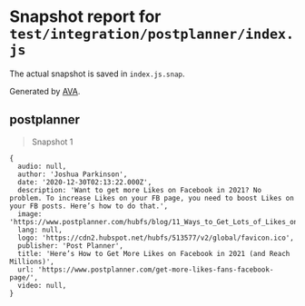 # Snapshot report for `test/integration/postplanner/index.js`

The actual snapshot is saved in `index.js.snap`.

Generated by [AVA](https://avajs.dev).

## postplanner

> Snapshot 1

    {
      audio: null,
      author: 'Joshua Parkinson',
      date: '2020-12-30T02:13:22.000Z',
      description: 'Want to get more Likes on Facebook in 2021? No problem. To increase Likes on your FB page, you need to boost Likes on your FB posts. Here’s how to do that.',
      image: 'https://www.postplanner.com/hubfs/blog/11_Ways_to_Get_Lots_of_Likes_on_Facebook_(the_right_way)/11%20Ways%20to%20Get%20Lots%20of%20Likes%20on%20Facebook%20(the%20right%20way!!)%20hero.png#keepProtocol',
      lang: null,
      logo: 'https://cdn2.hubspot.net/hubfs/513577/v2/global/favicon.ico',
      publisher: 'Post Planner',
      title: 'Here’s How to Get More Likes on Facebook in 2021 (and Reach Millions)',
      url: 'https://www.postplanner.com/get-more-likes-fans-facebook-page/',
      video: null,
    }
